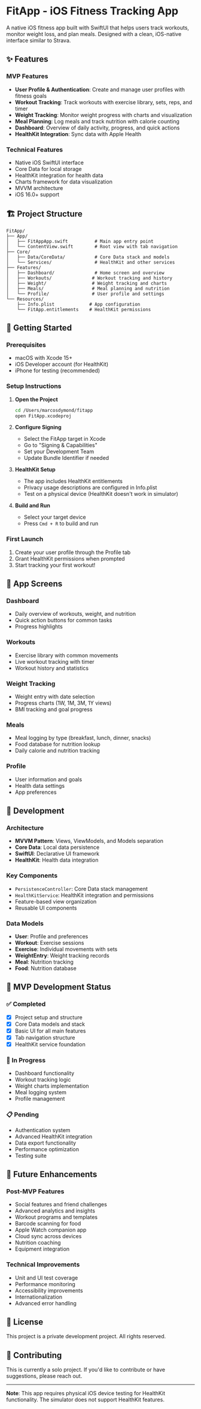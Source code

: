 # FitApp - iOS Fitness Tracking App

A native iOS fitness app built with SwiftUI that helps users track workouts, monitor weight loss, and plan meals. Designed with a clean, iOS-native interface similar to Strava.

## ✨ Features

### MVP Features
- **User Profile & Authentication**: Create and manage user profiles with fitness goals
- **Workout Tracking**: Track workouts with exercise library, sets, reps, and timer
- **Weight Tracking**: Monitor weight progress with charts and visualization
- **Meal Planning**: Log meals and track nutrition with calorie counting
- **Dashboard**: Overview of daily activity, progress, and quick actions
- **HealthKit Integration**: Sync data with Apple Health

### Technical Features
- Native iOS SwiftUI interface
- Core Data for local storage
- HealthKit integration for health data
- Charts framework for data visualization
- MVVM architecture
- iOS 16.0+ support

## 🏗️ Project Structure

```
FitApp/
├── App/
│   ├── FitAppApp.swift          # Main app entry point
│   └── ContentView.swift        # Root view with tab navigation
├── Core/
│   ├── Data/CoreData/           # Core Data stack and models
│   └── Services/                # HealthKit and other services
├── Features/
│   ├── Dashboard/               # Home screen and overview
│   ├── Workouts/               # Workout tracking and history
│   ├── Weight/                 # Weight tracking and charts
│   ├── Meals/                  # Meal planning and nutrition
│   └── Profile/                # User profile and settings
└── Resources/
    ├── Info.plist             # App configuration
    └── FitApp.entitlements    # HealthKit permissions
```

## 🚀 Getting Started

### Prerequisites
- macOS with Xcode 15+
- iOS Developer account (for HealthKit)
- iPhone for testing (recommended)

### Setup Instructions

1. **Open the Project**
   ```bash
   cd /Users/marcosdymond/fitapp
   open FitApp.xcodeproj
   ```

2. **Configure Signing**
   - Select the FitApp target in Xcode
   - Go to "Signing & Capabilities"
   - Set your Development Team
   - Update Bundle Identifier if needed

3. **HealthKit Setup**
   - The app includes HealthKit entitlements
   - Privacy usage descriptions are configured in Info.plist
   - Test on a physical device (HealthKit doesn't work in simulator)

4. **Build and Run**
   - Select your target device
   - Press `Cmd + R` to build and run

### First Launch
1. Create your user profile through the Profile tab
2. Grant HealthKit permissions when prompted
3. Start tracking your first workout!

## 📱 App Screens

### Dashboard
- Daily overview of workouts, weight, and nutrition
- Quick action buttons for common tasks
- Progress highlights

### Workouts
- Exercise library with common movements
- Live workout tracking with timer
- Workout history and statistics

### Weight Tracking
- Weight entry with date selection
- Progress charts (1W, 1M, 3M, 1Y views)
- BMI tracking and goal progress

### Meals
- Meal logging by type (breakfast, lunch, dinner, snacks)
- Food database for nutrition lookup
- Daily calorie and nutrition tracking

### Profile
- User information and goals
- Health data settings
- App preferences

## 🔧 Development

### Architecture
- **MVVM Pattern**: Views, ViewModels, and Models separation
- **Core Data**: Local data persistence
- **SwiftUI**: Declarative UI framework
- **HealthKit**: Health data integration

### Key Components
- `PersistenceController`: Core Data stack management
- `HealthKitService`: HealthKit integration and permissions
- Feature-based view organization
- Reusable UI components

### Data Models
- **User**: Profile and preferences
- **Workout**: Exercise sessions
- **Exercise**: Individual movements with sets
- **WeightEntry**: Weight tracking records
- **Meal**: Nutrition tracking
- **Food**: Nutrition database

## 🎯 MVP Development Status

### ✅ Completed
- [x] Project setup and structure
- [x] Core Data models and stack
- [x] Basic UI for all main features
- [x] Tab navigation structure
- [x] HealthKit service foundation

### 🔄 In Progress
- Dashboard functionality
- Workout tracking logic
- Weight charts implementation
- Meal logging system
- Profile management

### 📋 Pending
- Authentication system
- Advanced HealthKit integration
- Data export functionality
- Performance optimization
- Testing suite

## 🚀 Future Enhancements

### Post-MVP Features
- Social features and friend challenges
- Advanced analytics and insights
- Workout programs and templates
- Barcode scanning for food
- Apple Watch companion app
- Cloud sync across devices
- Nutrition coaching
- Equipment integration

### Technical Improvements
- Unit and UI test coverage
- Performance monitoring
- Accessibility improvements
- Internationalization
- Advanced error handling

## 📄 License

This project is a private development project. All rights reserved.

## 🤝 Contributing

This is currently a solo project. If you'd like to contribute or have suggestions, please reach out.

---

**Note**: This app requires physical iOS device testing for HealthKit functionality. The simulator does not support HealthKit features.
